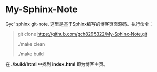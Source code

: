 # My-Sphinx-Note
Gyc' sphinx git-note.
这里是基于Sphinx编写的博客页面源码。执行命令：
> git clone https://github.com/gch8295322/My-Sphinx-Note.git
> 
> ./make clean
> 
> ./make build

在 **./build/html** 中找到 **index.html** 即为博客主页。
